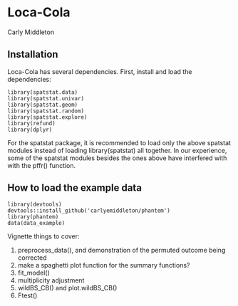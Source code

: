# Loca-Cola

Carly Middleton

## Installation

Loca-Cola has several dependencies.  First, install and load the dependencies:

```
library(spatstat.data)
library(spatstat.univar)
library(spatstat.geom)
library(spatstat.random)
library(spatstat.explore)
library(refund)
library(dplyr)
```

For the spatstat package, it is recommended to load only the above spatstat modules instead of loading library(spatstat) all together.  In our experience, some of the spatstat modules besides the ones above have interfered with with the pffr() function.

## How to load the example data 

```
library(devtools)
devtools::install_github('carlyemiddleton/phantem')
library(phantem)
data(data_example)
```

Vignette things to cover:  
1. preprocess_data(), and demonstration of the permuted outcome being corrected
2. make a spaghetti plot function for the summary functions?
3. fit_model()
4. multiplicity adjustment
5. wildBS_CB() and plot.wildBS_CB()
6. Ftest() 
